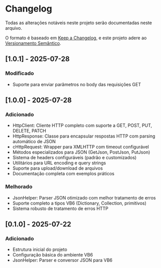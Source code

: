 # Changelog

Todas as alterações notáveis neste projeto serão documentadas neste arquivo.

O formato é baseado em [Keep a Changelog](https://keepachangelog.com/pt-BR/1.0.0/),
e este projeto adere ao [Versionamento Semântico](https://semver.org/lang/pt-BR/).

## [1.0.1] - 2025-07-28

### Modificado

- Suporte para enviar parâmetros no body das requisições GET

## [1.0.0] - 2025-07-28

### Adicionado

- HttpClient: Cliente HTTP completo com suporte a GET, POST, PUT, DELETE, PATCH
- HttpResponse: Classe para encapsular respostas HTTP com parsing automático de JSON
- cHttpRequest: Wrapper para XMLHTTP com timeout configurável
- Métodos especializados para JSON (GetJson, PostJson, PutJson)
- Sistema de headers configuráveis (padrão e customizados)
- Utilitários para URL encoding e query strings
- Suporte para upload/download de arquivos
- Documentação completa com exemplos práticos

### Melhorado

- JsonHelper: Parser JSON otimizado com melhor tratamento de erros
- Suporte completo a tipos VB6 (Dictionary, Collection, primitivos)
- Sistema robusto de tratamento de erros HTTP

## [0.1.0] - 2025-07-22

### Adicionado

- Estrutura inicial do projeto
- Configuração básica do ambiente VB6
- JsonHelper: Parser e conversor JSON para VB6

